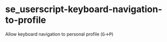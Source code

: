 # se_userscript-keyboard-navigation-to-profile
Allow keyboard navigation to personal profile (<kbd>G</kbd>-><kbd>P</kbd>)
